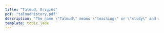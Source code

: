 ```yaml
---
title: "Talmud, Origins"
pdf: "talmudhistory.pdf"
description: "The name \"Talmud\" means \"teaching\" or \"study\" and refers to the oral law which has been taught to the children of Israel since the time of Moses."
template: topic.jade
---
```

